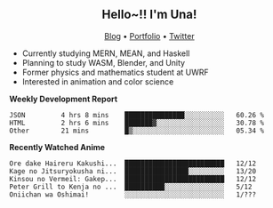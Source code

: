 <h2 align="center">
  Hello~!! I'm Una!
</h2>

<p align="center">
  <a href="https://anarchy.website/">Blog</a> &bull;
  <a href="https://una-ada.github.io/">Portfolio</a> &bull;
  <a href="https://twitter.com/xn__z7x">Twitter</a>
</p>

- Currently studying MERN, MEAN, and Haskell
- Planning to study WASM, Blender, and Unity
- Former physics and mathematics student at UWRF
- Interested in animation and color science

**Weekly Development Report**

<!--START_SECTION:waka-->

```text
JSON         4 hrs 8 mins    ███████████████░░░░░░░░░░   60.26 %
HTML         2 hrs 6 mins    ███████▓░░░░░░░░░░░░░░░░░   30.78 %
Other        21 mins         █▒░░░░░░░░░░░░░░░░░░░░░░░   05.34 %
```

<!--END_SECTION:waka-->

**Recently Watched Anime**

<!-- RECENT-ANIME:START -->

    Ore dake Haireru Kakushi...  █████████████████████████   12/12
    Kage no Jitsuryokusha ni...  ████████████████░░░░░░░░░   13/20
    Kinsou no Vermeil: Gakep...  █████████████████████████   12/12
    Peter Grill to Kenja no ...  ██████████░░░░░░░░░░░░░░░   5/12
    Oniichan wa Oshimai!         ░░░░░░░░░░░░░░░░░░░░░░░░░   1/???
<!-- RECENT-ANIME:END -->
